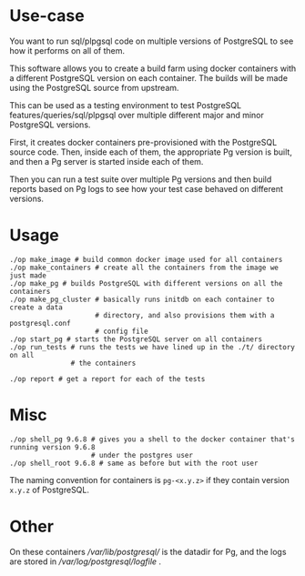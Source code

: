 Use-case
========

You want to run sql/plpgsql code on multiple versions of PostgreSQL to see
how it performs on all of them.
          
This software allows you to create a build farm using docker containers
with a different PostgreSQL version on each container. The builds will
be made using the PostgreSQL source from upstream.

This can be used as a testing environment to test PostgreSQL
features/queries/sql/plpgsql over multiple different major and minor
PostgreSQL versions.

First, it creates docker containers pre-provisioned with the PostgreSQL source code.
Then, inside each of them, the appropriate Pg version is built, and then a Pg server is
started inside each of them.

Then you can run a test suite over multiple Pg versions and then build reports based
on Pg logs to see how your test case behaved on different versions.

Usage
=====
    
    ./op make_image # build common docker image used for all containers
    ./op make_containers # create all the containers from the image we just made
    ./op make_pg # builds PostgreSQL with different versions on all the containers
    ./op make_pg_cluster # basically runs initdb on each container to create a data
                         # directory, and also provisions them with a postgresql.conf
                         # config file
    ./op start_pg # starts the PostgreSQL server on all containers
    ./op run_tests # runs the tests we have lined up in the ./t/ directory on all
                   # the containers

    ./op report # get a report for each of the tests

Misc
====

    ./op shell_pg 9.6.8 # gives you a shell to the docker container that's running version 9.6.8
                        # under the postgres user
    ./op shell_root 9.6.8 # same as before but with the root user

The naming convention for containers is `pg-<x.y.z>` if they contain version `x.y.z` of PostgreSQL.

Other
=====

On these containers */var/lib/postgresql/* is the datadir for Pg, and the logs are stored in
*/var/log/postgresql/logfile* .

